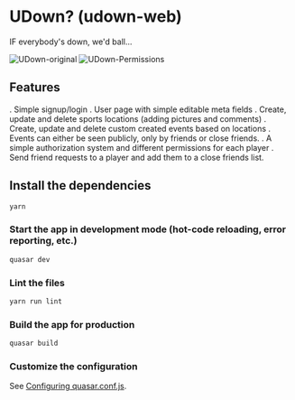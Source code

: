 # UDown? (udown-web)

IF everybody's down, we'd ball...

![UDown-original](https://user-images.githubusercontent.com/18594048/150648295-c80556bc-682e-43a0-945c-5f12d5de423e.jpg)
![UDown-Permissions](https://user-images.githubusercontent.com/18594048/150649334-c37d2384-2ca0-487f-bf00-fc7f8b1581bc.png)

## Features

. Simple signup/login
. User page with simple editable meta fields
. Create, update and delete sports locations (adding pictures and comments)
. Create, update and delete custom created events based on locations
. Events can either be seen publicly, only by friends or close friends.
. A simple authorization system and different permissions for each player
. Send friend requests to a player and add them to a close friends list.

## Install the dependencies

```bash
yarn
```

### Start the app in development mode (hot-code reloading, error reporting, etc.)

```bash
quasar dev
```

### Lint the files

```bash
yarn run lint
```

### Build the app for production

```bash
quasar build
```

### Customize the configuration

See [Configuring quasar.conf.js](https://quasar.dev/quasar-cli/quasar-conf-js).
